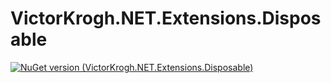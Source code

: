 # VictorKrogh.NET.Extensions.Disposable

[![NuGet version (VictorKrogh.NET.Extensions.Disposable)](https://img.shields.io/nuget/v/VictorKrogh.NET.Extensions.Disposable.svg?style=flat-square)](https://www.nuget.org/packages/VictorKrogh.NET.Extensions.Disposable/)
